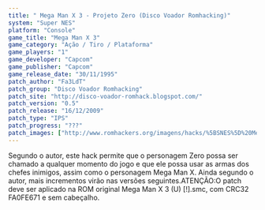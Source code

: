 ```yaml
---
title: " Mega Man X 3 - Projeto Zero (Disco Voador Romhacking)"
system: "Super NES"
platform: "Console"
game_title: "Mega Man X 3"
game_category: "Ação / Tiro / Plataforma"
game_players: "1"
game_developer: "Capcom"
game_publisher: "Capcom"
game_release_date: "30/11/1995"
patch_author: "Fa3LdT"
patch_group: "Disco Voador Romhacking"
patch_site: "http://disco-voador-romhack.blogspot.com/"
patch_version: "0.5"
patch_release: "16/12/2009"
patch_type: "IPS"
patch_progress: "???"
patch_images: ["http://www.romhackers.org/imagens/hacks/%5BSNES%5D%20Mega%20Man%20X%203%20-%20Projeto%20Zero%20-%20Disco%20Voador%20Romhacking%20-%201.png","http://www.romhackers.org/imagens/hacks/%5BSNES%5D%20Mega%20Man%20X%203%20-%20Projeto%20Zero%20-%20Disco%20Voador%20Romhacking%20-%202.png","http://www.romhackers.org/imagens/hacks/%5BSNES%5D%20Mega%20Man%20X%203%20-%20Projeto%20Zero%20-%20Disco%20Voador%20Romhacking%20-%203.png"]
---
```

Segundo o autor, este hack permite que o personagem Zero possa ser chamado a qualquer momento do jogo e que ele possa usar as armas dos chefes inimigos, assim como o personagem Mega Man X. Ainda segundo o autor, mais incrementos virão nas versões seguintes.ATENÇÃO:O patch deve ser aplicado na ROM original Mega Man X 3 (U) [!].smc, com CRC32 FA0FE671 e sem cabeçalho.